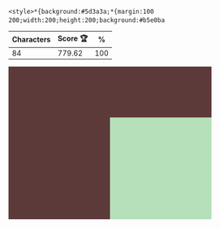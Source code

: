 `<style>*{background:#5d3a3a;*{margin:100 200;width:200;height:200;background:#b5e0ba`

| Characters | Score 🏆 | %   |
| ---------- | -------- | --- |
| 84         | 779.62   | 100 |

![](/2024/sep2024/08/20240908.png)
